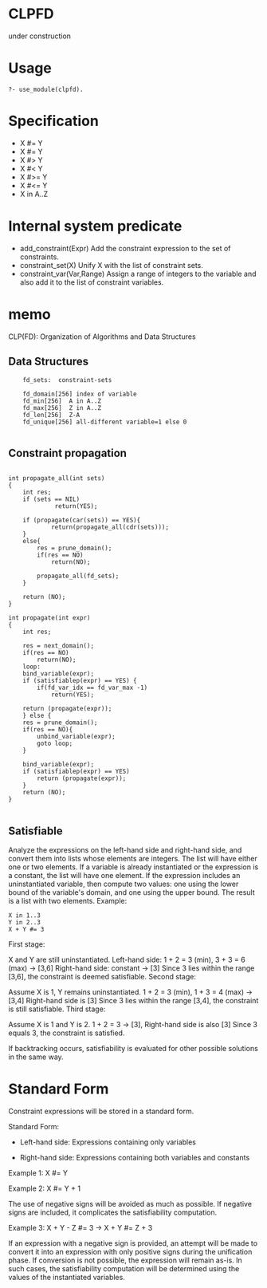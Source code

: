# CLPFD
under construction

# Usage

```
?- use_module(clpfd).
```

# Specification

- X #= Y
- X #\= Y
- X #> Y
- X #< Y
- X #>= Y
- X #<= Y
- X in A..Z

# Internal system predicate
- add_constraint(Expr)  Add the constraint expression to the set of constraints.
- constraint_set(X) Unify X with the list of constraint sets.
- constraint_var(Var,Range) Assign a range of integers to the variable and also add it to the list of constraint variables.

# memo
CLP(FD): Organization of Algorithms and Data Structures

## Data Structures

```
    fd_sets:  constraint-sets

    fd_domain[256] index of variable 
    fd_min[256]  A in A..Z  
    fd_max[256]  Z in A..Z
    fd_len[256]  Z-A
    fd_unique[256] all-different variable=1 else 0
    
```

## Constraint propagation

```

int propagate_all(int sets)
{
    int res;
    if (sets == NIL)
             return(YES);

	if (propagate(car(sets)) == YES){
	        return(propagate_all(cdr(sets)));
    }
	else{
        res = prune_domain();
        if(res == NO)
            return(NO);

        propagate_all(fd_sets);
    }

    return (NO);
}

int propagate(int expr)
{
    int res;

    res = next_domain();
    if(res == NO)
        return(NO);
    loop:
    bind_variable(expr);
    if (satisfiablep(expr) == YES) {
        if(fd_var_idx == fd_var_max -1)
            return(YES);
    
	return (propagate(expr));
    } else {
	res = prune_domain();
    if(res == NO){
        unbind_variable(expr);
        goto loop;
    }
    
    bind_variable(expr);
	if (satisfiablep(expr) == YES)
	    return (propagate(expr));
    }
    return (NO);
}


```

## Satisfiable
Analyze the expressions on the left-hand side and right-hand side, and convert them into lists whose elements are integers. The list will have either one or two elements.
If a variable is already instantiated or the expression is a constant, the list will have one element.
If the expression includes an uninstantiated variable, then compute two values: one using the lower bound of the variable's domain, and one using the upper bound. The result is a list with two elements.
Example:
```
X in 1..3  
Y in 2..3  
X + Y #= 3  
```
First stage:

X and Y are still uninstantiated.
Left-hand side: 1 + 2 = 3 (min), 3 + 3 = 6 (max) → [3,6]
Right-hand side: constant → [3]
Since 3 lies within the range [3,6], the constraint is deemed satisfiable.
Second stage:

Assume X is 1, Y remains uninstantiated.
1 + 2 = 3 (min), 1 + 3 = 4 (max) → [3,4]
Right-hand side is [3]
Since 3 lies within the range [3,4], the constraint is still satisfiable.
Third stage:

Assume X is 1 and Y is 2.
1 + 2 = 3 → [3], Right-hand side is also [3]
Since 3 equals 3, the constraint is satisfied.

If backtracking occurs, satisfiability is evaluated for other possible solutions in the same way.


# Standard Form

Constraint expressions will be stored in a standard form.

Standard Form:

- Left-hand side: Expressions containing only variables

- Right-hand side: Expressions containing both variables and constants

Example 1:
X #= Y

Example 2:
X #= Y + 1

The use of negative signs will be avoided as much as possible. If negative signs are included, it complicates the satisfiability computation.

Example 3:
X + Y - Z #= 3 → X + Y #= Z + 3

If an expression with a negative sign is provided, an attempt will be made to convert it into an expression with only positive signs during the unification phase.
If conversion is not possible, the expression will remain as-is. In such cases, the satisfiability computation will be determined using the values of the instantiated variables.
